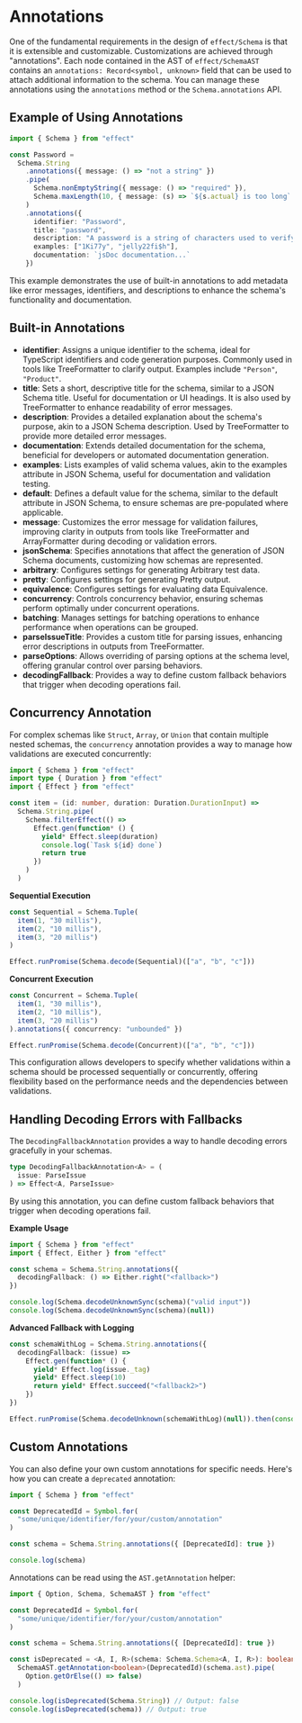 # Annotations

One of the fundamental requirements in the design of `effect/Schema` is that it is extensible and customizable. Customizations are achieved through "annotations". Each node contained in the AST of `effect/SchemaAST` contains an `annotations: Record<symbol, unknown>` field that can be used to attach additional information to the schema. You can manage these annotations using the `annotations` method or the `Schema.annotations` API.

## Example of Using Annotations

```ts
import { Schema } from "effect"

const Password =
  Schema.String
    .annotations({ message: () => "not a string" })
    .pipe(
      Schema.nonEmptyString({ message: () => "required" }),
      Schema.maxLength(10, { message: (s) => `${s.actual} is too long` })
    )
    .annotations({
      identifier: "Password",
      title: "password",
      description: "A password is a string of characters used to verify the identity of a user during the authentication process",
      examples: ["1Ki77y", "jelly22fi$h"],
      documentation: `jsDoc documentation...`
    })
```

This example demonstrates the use of built-in annotations to add metadata like error messages, identifiers, and descriptions to enhance the schema's functionality and documentation.

## Built-in Annotations

- **identifier**: Assigns a unique identifier to the schema, ideal for TypeScript identifiers and code generation purposes. Commonly used in tools like TreeFormatter to clarify output. Examples include `"Person"`, `"Product"`.
- **title**: Sets a short, descriptive title for the schema, similar to a JSON Schema title. Useful for documentation or UI headings. It is also used by TreeFormatter to enhance readability of error messages.
- **description**: Provides a detailed explanation about the schema's purpose, akin to a JSON Schema description. Used by TreeFormatter to provide more detailed error messages.
- **documentation**: Extends detailed documentation for the schema, beneficial for developers or automated documentation generation.
- **examples**: Lists examples of valid schema values, akin to the examples attribute in JSON Schema, useful for documentation and validation testing.
- **default**: Defines a default value for the schema, similar to the default attribute in JSON Schema, to ensure schemas are pre-populated where applicable.
- **message**: Customizes the error message for validation failures, improving clarity in outputs from tools like TreeFormatter and ArrayFormatter during decoding or validation errors.
- **jsonSchema**: Specifies annotations that affect the generation of JSON Schema documents, customizing how schemas are represented.
- **arbitrary**: Configures settings for generating Arbitrary test data.
- **pretty**: Configures settings for generating Pretty output.
- **equivalence**: Configures settings for evaluating data Equivalence.
- **concurrency**: Controls concurrency behavior, ensuring schemas perform optimally under concurrent operations.
- **batching**: Manages settings for batching operations to enhance performance when operations can be grouped.
- **parseIssueTitle**: Provides a custom title for parsing issues, enhancing error descriptions in outputs from TreeFormatter.
- **parseOptions**: Allows overriding of parsing options at the schema level, offering granular control over parsing behaviors.
- **decodingFallback**: Provides a way to define custom fallback behaviors that trigger when decoding operations fail.

## Concurrency Annotation

For complex schemas like `Struct`, `Array`, or `Union` that contain multiple nested schemas, the `concurrency` annotation provides a way to manage how validations are executed concurrently:

```ts
import { Schema } from "effect"
import type { Duration } from "effect"
import { Effect } from "effect"

const item = (id: number, duration: Duration.DurationInput) =>
  Schema.String.pipe(
    Schema.filterEffect(() =>
      Effect.gen(function* () {
        yield* Effect.sleep(duration)
        console.log(`Task ${id} done`)
        return true
      })
    )
  )
```

**Sequential Execution**

```ts
const Sequential = Schema.Tuple(
  item(1, "30 millis"),
  item(2, "10 millis"),
  item(3, "20 millis")
)

Effect.runPromise(Schema.decode(Sequential)(["a", "b", "c"]))
```

**Concurrent Execution**

```ts
const Concurrent = Schema.Tuple(
  item(1, "30 millis"),
  item(2, "10 millis"),
  item(3, "20 millis")
).annotations({ concurrency: "unbounded" })

Effect.runPromise(Schema.decode(Concurrent)(["a", "b", "c"]))
```

This configuration allows developers to specify whether validations within a schema should be processed sequentially or concurrently, offering flexibility based on the performance needs and the dependencies between validations.

## Handling Decoding Errors with Fallbacks

The `DecodingFallbackAnnotation` provides a way to handle decoding errors gracefully in your schemas.

```ts
type DecodingFallbackAnnotation<A> = (
  issue: ParseIssue
) => Effect<A, ParseIssue>
```

By using this annotation, you can define custom fallback behaviors that trigger when decoding operations fail.

**Example Usage**

```ts
import { Schema } from "effect"
import { Effect, Either } from "effect"

const schema = Schema.String.annotations({
  decodingFallback: () => Either.right("<fallback>")
})

console.log(Schema.decodeUnknownSync(schema)("valid input"))
console.log(Schema.decodeUnknownSync(schema)(null))
```

**Advanced Fallback with Logging**

```ts
const schemaWithLog = Schema.String.annotations({
  decodingFallback: (issue) =>
    Effect.gen(function* () {
      yield* Effect.log(issue._tag)
      yield* Effect.sleep(10)
      return yield* Effect.succeed("<fallback2>")
    })
})

Effect.runPromise(Schema.decodeUnknown(schemaWithLog)(null)).then(console.log)
```

## Custom Annotations

You can also define your own custom annotations for specific needs. Here's how you can create a `deprecated` annotation:

```ts
import { Schema } from "effect"

const DeprecatedId = Symbol.for(
  "some/unique/identifier/for/your/custom/annotation"
)

const schema = Schema.String.annotations({ [DeprecatedId]: true })

console.log(schema)
```

Annotations can be read using the `AST.getAnnotation` helper:

```ts
import { Option, Schema, SchemaAST } from "effect"

const DeprecatedId = Symbol.for(
  "some/unique/identifier/for/your/custom/annotation"
)

const schema = Schema.String.annotations({ [DeprecatedId]: true })

const isDeprecated = <A, I, R>(schema: Schema.Schema<A, I, R>): boolean =>
  SchemaAST.getAnnotation<boolean>(DeprecatedId)(schema.ast).pipe(
    Option.getOrElse(() => false)
  )

console.log(isDeprecated(Schema.String)) // Output: false
console.log(isDeprecated(schema)) // Output: true
```